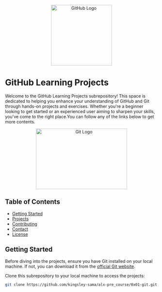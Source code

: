 <p align="center">
  <img src="github-logo.png" alt="GitHub Logo" width="200" height="200">
</p>

# GitHub Learning Projects

Welcome to the GitHub Learning Projects subrepository! This space is dedicated to helping you enhance your understanding of GitHub and Git through hands-on projects and exercises. Whether you're a beginner looking to get started or an experienced user aiming to sharpen your skills, you've come to the right place.You can follow any of the links below to get more contents.

<p align="center">
  <img src="git-logo.gif" alt="Git Logo" width="300" height="200">
</p>

## Table of Contents

- [Getting Started](#getting-started)
- [Projects](#projects)
- [Contributing](#contributing)
- [Contact](#contact)
- [License](#license)

## Getting Started

Before diving into the projects, ensure you have Git installed on your local machine. If not, you can download it from the [official Git website](https://git-scm.com/).

Clone this subrepository to your local machine to access the projects:

```bash
git clone https://github.com/kingsley-sama/alx-pre_course/0x01-git.git
